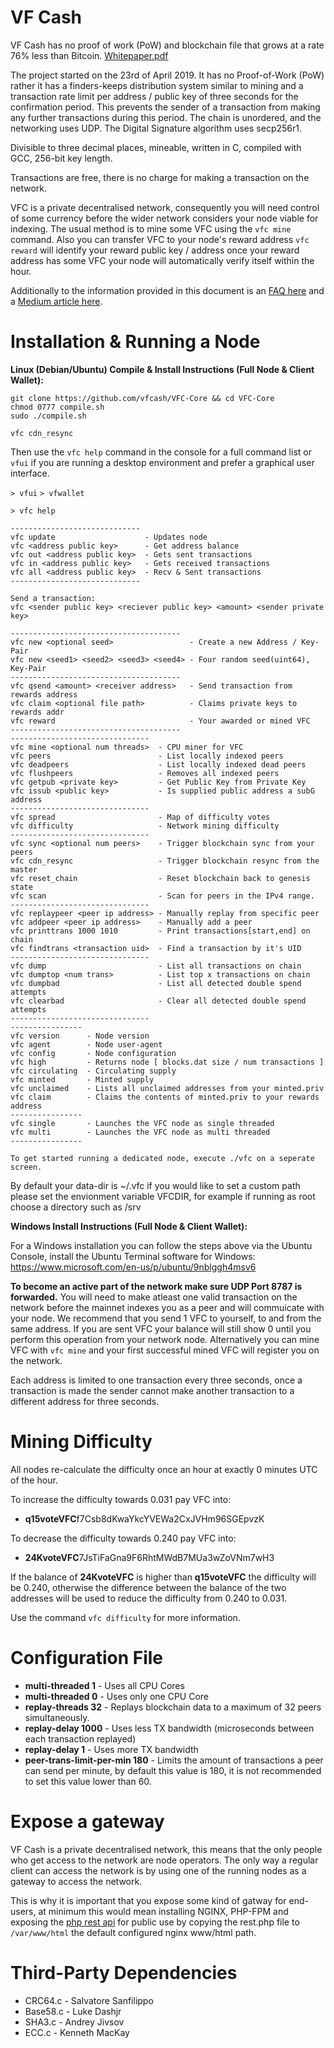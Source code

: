# VF Cash
VF Cash has no proof of work (PoW) and blockchain file that grows at a rate 76% less than Bitcoin. [Whitepaper.pdf](https://github.com/vfcash/RELEASES/blob/master/vfcash.pdf)

The project started on the 23rd of April 2019. It has no Proof-of-Work (PoW) rather it has a finders-keeps distribution system similar to mining and a transaction rate limit per address / public key of three seconds for the confirmation period. This prevents the sender of a transaction from making any further transactions during this period. The chain is unordered, and the networking uses UDP. The Digital Signature algorithm uses secp256r1.

Divisible to three decimal places, mineable, written in C, compiled with GCC, 256-bit key length.

Transactions are free, there is no charge for making a transaction on the network.

VFC is a private decentralised network, consequently you will need control of some currency before the wider network considers your node viable for indexing. The usual method is to mine some VFC using the `vfc mine` command. Also you can transfer VFC to your node's reward address `vfc reward` will identify your reward public key / address once your reward address has some VFC your node will automatically verify itself within the hour.

Additionally to the information provided in this document is an [FAQ here](https://github.com/vfcash/Assets/blob/master/README.md) and a [Medium article here](https://james-william-fletcher.medium.com/creating-a-digital-currency-f970fc0f1dce).

# Installation & Running a Node

**Linux (Debian/Ubuntu) Compile & Install Instructions (Full Node & Client Wallet):**
```
git clone https://github.com/vfcash/VFC-Core && cd VFC-Core
chmod 0777 compile.sh
sudo ./compile.sh

vfc cdn_resync
```
Then use the `vfc help` command in the console for a full command list or `vfui` if you are running a desktop environment and prefer a graphical user interface.

```> vfui```
```> vfwallet```

```
> vfc help

-----------------------------
vfc update                    - Updates node
vfc <address public key>      - Get address balance
vfc out <address public key>  - Gets sent transactions
vfc in <address public key>   - Gets received transactions
vfc all <address public key>  - Recv & Sent transactions
-----------------------------

Send a transaction:
vfc <sender public key> <reciever public key> <amount> <sender private key>

--------------------------------------
vfc new <optional seed>                 - Create a new Address / Key-Pair
vfc new <seed1> <seed2> <seed3> <seed4> - Four random seed(uint64), Key-Pair
--------------------------------------
vfc qsend <amount> <receiver address>   - Send transaction from rewards address
vfc claim <optional file path>          - Claims private keys to rewards addr
vfc reward                              - Your awarded or mined VFC
--------------------------------------
-------------------------------
vfc mine <optional num threads>  - CPU miner for VFC
vfc peers                        - List locally indexed peers
vfc deadpeers                    - List locally indexed dead peers
vfc flushpeers                   - Removes all indexed peers
vfc getpub <private key>         - Get Public Key from Private Key
vfc issub <public key>           - Is supplied public address a subG address
-------------------------------
vfc spread                       - Map of difficulty votes
vfc difficulty                   - Network mining difficulty
-------------------------------
vfc sync <optional num peers>    - Trigger blockchain sync from your peers
vfc cdn_resync                   - Trigger blockchain resync from the master
vfc reset_chain                  - Reset blockchain back to genesis state
vfc scan                         - Scan for peers in the IPv4 range.
-------------------------------
vfc replaypeer <peer ip address> - Manually replay from specific peer
vfc addpeer <peer ip address>    - Manually add a peer
vfc printtrans 1000 1010         - Print transactions[start,end] on chain
vfc findtrans <transaction uid>  - Find a transaction by it's UID
-------------------------------
vfc dump                         - List all transactions on chain
vfc dumptop <num trans>          - List top x transactions on chain
vfc dumpbad                      - List all detected double spend attempts
vfc clearbad                     - Clear all detected double spend attempts
-------------------------------
----------------
vfc version      - Node version
vfc agent        - Node user-agent
vfc config       - Node configuration
vfc high         - Returns node [ blocks.dat size / num transactions ]
vfc circulating  - Circulating supply
vfc minted       - Minted supply
vfc unclaimed    - Lists all unclaimed addresses from your minted.priv
vfc claim        - Claims the contents of minted.priv to your rewards address
----------------
vfc single       - Launches the VFC node as single threaded
vfc multi        - Launches the VFC node as multi threaded
----------------

To get started running a dedicated node, execute ./vfc on a seperate screen.
```

By default your data-dir is ~/.vfc if you would like to set a custom path please set the envionment variable VFCDIR, for example if running as root choose a directory such as /srv

**Windows Install Instructions (Full Node & Client Wallet):**

For a Windows installation you can follow the steps above via the Ubuntu Console, install the Ubuntu Terminal software for Windows: https://www.microsoft.com/en-us/p/ubuntu/9nblggh4msv6

**To become an active part of the network make sure UDP Port 8787 is forwarded.** You will need to make atleast one valid transaction on the network before the mainnet indexes you as a peer and will commuicate with your node. We recommend that you send 1 VFC to yourself, to and from the same address. If you are sent VFC your balance will still show 0 until you perform this operation from your network node. Alternatively you can mine VFC with `vfc mine` and your first successful mined VFC will register you on the network. 

Each address is limited to one transaction every three seconds, once a transaction is made the sender cannot make another transaction to a different address for three seconds.

# Mining Difficulty
All nodes re-calculate the difficulty once an hour at exactly 0 minutes UTC of the hour.

To increase the difficulty towards 0.031 pay VFC into:
- **q15voteVFC**f7Csb8dKwaYkcYVEWa2CxJVHm96SGEpvzK

To decrease the difficulty towards 0.240 pay VFC into:
- **24KvoteVFC**7JsTiFaGna9F6RhtMWdB7MUa3wZoVNm7wH3

If the balance of **24KvoteVFC** is higher than **q15voteVFC** the difficulty will be 0.240, otherwise the difference between the balance of the two addresses will be used to reduce the difficulty from 0.240 to 0.031.

Use the command ```vfc difficulty``` for more information.

# Configuration File
- **multi-threaded 1**  - Uses all CPU Cores
- **multi-threaded 0**  - Uses only one CPU Core
- **replay-threads 32** - Replays blockchain data to a maximum of 32 peers simultaneously.
- **replay-delay 1000** - Uses less TX bandwidth (microseconds between each transaction replayed)
- **replay-delay 1**    - Uses more TX bandwidth
- **peer-trans-limit-per-min 180** - Limits the amount of transactions a peer can send per minute, by default this value is 180, it is not recommended to set this value lower than 60.

# Expose a gateway
VF Cash is a private decentralised network, this means that the only people who get access to the network are node operators. The only way a regular client can access the network is by using one of the running nodes as a gateway to access the network.

This is why it is important that you expose some kind of gatway for end-users, at minimum this would mean installing NGINX, PHP-FPM and exposing the [php rest api](https://github.com/vfcash/VFC-PHP-API/blob/master/rest.php) for public use by copying the rest.php file to `/var/www/html` the default configured nginx www/html path.

# Third-Party Dependencies
- CRC64.c  - Salvatore Sanfilippo
- Base58.c - Luke Dashjr
- SHA3.c   - Andrey Jivsov
- ECC.c    - Kenneth MacKay

